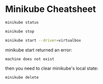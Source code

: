 # Minikube Cheatsheet

```bash
minikube status
```

```bash
minikube stop
```

```bash
minikube start --driver=virtualbox
```

minikube start returned an error:

```text
machine does not exist
```

then you need to clear minikube's local state:

```bash
minikube delete
```
